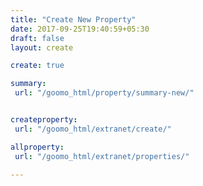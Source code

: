 ```yaml
---
title: "Create New Property"
date: 2017-09-25T19:40:59+05:30
draft: false
layout: create

create: true

summary:
 url: "/goomo_html/property/summary-new/"


createproperty:
 url: "/goomo_html/extranet/create/"

allproperty:
 url: "/goomo_html/extranet/properties/"

---
```


